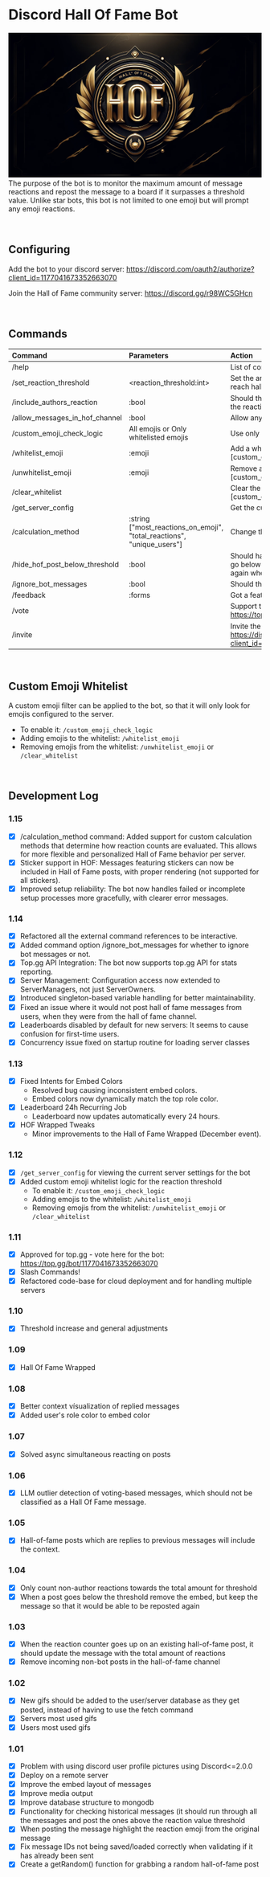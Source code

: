 # Discord Hall Of Fame Bot
![](Assets/hof_cover.jpg)
The purpose of the bot is to monitor the maximum amount of message reactions and repost the message to a board if it surpasses a threshold value. Unlike star bots, this bot is not limited to one emoji but will prompt any emoji reactions.

<br>

## Configuring

Add the bot to your discord server: https://discord.com/oauth2/authorize?client_id=1177041673352663070

Join the Hall of Fame community server: https://discord.gg/r98WC5GHcn

<br>

## Commands

| Command                        | Parameters                                                             | Action                                                                                             | Example                        |
|:-------------------------------|:-----------------------------------------------------------------------|:---------------------------------------------------------------------------------------------------|:-------------------------------|
| /help                          |                                                                        | List of commands                                                                                   | /help                          |
| /set_reaction_threshold        | <reaction_threshold:int>                                               | Set the amount of reactions needed for a post to reach hall of fame                                | /set_reaction_threshold 5      |
| /include_authors_reaction      | :bool                                                                  | Should the author of a message be included in the reaction count?                                  | /include_authors_reaction      |
| /allow_messages_in_hof_channel | :bool                                                                  | Allow anyone to type in the Hall of Fame channel                                                   | /allow_messages_in_hof_channel |
| /custom_emoji_check_logic      | All emojis or Only whitelisted emojis                                  | Use only whitelisted emojis for the reaction count                                                 | /custom_emoji_check_logic      |
| /whitelist_emoji               | :emoji                                                                 | Add a whitelisted emoji to the list [custom_emoji_check_logic]                                     | /whitelist_emoji 👍            |
| /unwhitelist_emoji             | :emoji                                                                 | Remove a whitelisted emoji from the list [custom_emoji_check_logic]                                | /unwhitelist_emoji 👍          |
| /clear_whitelist               |                                                                        | Clear the whitelist of emojis [custom_emoji_check_logic]                                           | /clear_whitelist               |
| /get_server_config             |                                                                        | Get the current bot configuration for the server                                                   | /get_server_config             |
| /calculation_method            | :string ["most_reactions_on_emoji", "total_reactions", "unique_users"] | Change the calculation method for reactions                                                       | /calculation_method            |
| /hide_hof_post_below_threshold | :bool                                                                  | Should hall of fame posts be hidden when they go below the reaction threshold? (Will be visible again when they reach the threshold again) | /hide_hof_post_below_threshold |
| /ignore_bot_messages           | :bool                                                                  | Should the bot ignore messages from other bots?                                                                            | /get_server_config             |
| /feedback                      | :forms                                                                 | Got a feature request or bug report? Let us know!                                                  | /feedback                      |
| /vote                          |                                                                        | Support the bot by voting for it on top.gg: https://top.gg/bot/1177041673352663070/vote            | /vote                          |
| /invite                        |                                                                        | Invite the bot to your server: https://discord.com/oauth2/authorize?client_id=1177041673352663070! | /invite                        |


<br>

## Custom Emoji Whitelist
A custom emoji filter can be applied to the bot, so that it will only look for emojis configured to the server.
  - To enable it: ``/custom_emoji_check_logic``
  - Adding emojis to the whitelist: ``/whitelist_emoji``
  - Removing emojis from the whitelist: ``/unwhitelist_emoji`` or ``/clear_whitelist``

<br>


## Development Log

### 1.15
- [x] /calculation_method command: Added support for custom calculation methods that determine how reaction counts are evaluated. This allows for more flexible and personalized Hall of Fame behavior per server.
- [x] Sticker support in HOF: Messages featuring stickers can now be included in Hall of Fame posts, with proper rendering (not supported for all stickers).
- [x] Improved setup reliability: The bot now handles failed or incomplete setup processes more gracefully, with clearer error messages.

### 1.14
- [x] Refactored all the external command references to be interactive.
- [x] Added command option /ignore_bot_messages for whether to ignore bot messages or not.
- [x] Top.gg API Integration: The bot now supports top.gg API for stats reporting.
- [x] Server Management: Configuration access now extended to ServerManagers, not just ServerOwners.
- [x] Introduced singleton-based variable handling for better maintainability.
- [x] Fixed an issue where it would not post hall of fame messages from users, when they were from the hall of fame channel.
- [x] Leaderboards disabled by default for new servers: It seems to cause confusion for first-time users.
- [x] Concurrency issue fixed on startup routine for loading server classes

### 1.13
- [x] Fixed Intents for Embed Colors
  - Resolved bug causing inconsistent embed colors.
  - Embed colors now dynamically match the top role color.
- [x] Leaderboard 24h Recurring Job
  - Leaderboard now updates automatically every 24 hours.
- [x] HOF Wrapped Tweaks
  - Minor improvements to the Hall of Fame Wrapped (December event).

### 1.12
- [x] ``/get_server_config`` for viewing the current server settings for the bot
- [x] Added custom emoji whitelist logic for the reaction threshold
  - To enable it: ``/custom_emoji_check_logic``
  - Adding emojis to the whitelist: ``/whitelist_emoji``
  - Removing emojis from the whitelist: ``/unwhitelist_emoji`` or ``/clear_whitelist``

### 1.11
- [x] Approved for top.gg - vote here for the bot: https://top.gg/bot/1177041673352663070
- [x] Slash Commands!
- [x] Refactored code-base for cloud deployment and for handling multiple servers

### 1.10
- [x] Threshold increase and general adjustments

### 1.09
- [x] Hall Of Fame Wrapped

### 1.08
- [x] Better context vísualization of replied messages
- [x] Added user's role color to embed color

### 1.07
- [x] Solved async simultaneous reacting on posts

### 1.06
- [x] LLM outlier detection of voting-based messages, which should not be classified as a Hall Of Fame message. 

### 1.05
- [x] Hall-of-fame posts which are replies to previous messages will include the context.

### 1.04
- [x] Only count non-author reactions towards the total amount for threshold
- [x] When a post goes below the threshold remove the embed, but keep the message so that it would be able to be reposted again

### 1.03
- [x] When the reaction counter goes up on an existing hall-of-fame post, it should update the message with the total amount of reactions
- [x] Remove incoming non-bot posts in the hall-of-fame channel

### 1.02
- [x] New gifs should be added to the user/server database as they get posted, instead of having to use the fetch command
- [x] Servers most used gifs
- [x] Users most used gifs

### 1.01
- [x] Problem with using discord user profile pictures using Discord<=2.0.0
- [x] Deploy on a remote server
- [x] Improve the embed layout of messages
- [x] Improve media output
- [x] Improve database structure to mongodb
- [x] Functionality for checking historical messages (it should run through all the messages and post the ones above the reaction value threshold
- [x] When posting the message highlight the reaction emoji from the original message
- [x] Fix message IDs not being saved/loaded correctly when validating if it has already been sent
- [x] Create a getRandom() function for grabbing a random hall-of-fame post
